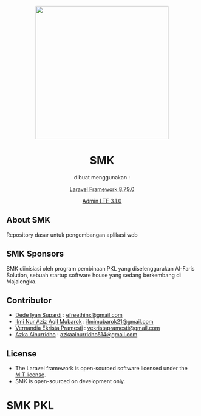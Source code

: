 <p align="center">
  <img src="/public/smk/logo/smk.png" width="350">
</p>

<h1 align="center"> SMK </h1>

<p align="center">dibuat menggunakan :</p>

<p align="center"><a href="https://laravel.com/">Laravel Framework 8.79.0</a></p>
<p align="center"><a href="https://adminlte.io/">Admin LTE 3.1.0</a></p>

## About SMK
Repository dasar untuk pengembangan aplikasi web

## SMK Sponsors

SMK diinisiasi oleh program pembinaan PKL yang diselenggarakan Al-Faris Solution, sebuah startup software house yang sedang berkembang di Majalengka.

## Contributor

- <a href="https://github.com/efreethinx">Dede Iyan Supardi</a> : efreethinx@gmail.com
- <a href="https://github.com/IlmiMubarok21">Ilmi Nur Aziz Aqil Mubarok</a> : ilmimubarok21@gmail.com
- <a href="https://github.com/VernandiaEkristaPramesti">Vernandia Ekrista Pramesti</a> : vekristapramesti@gmail.com
- <a href="https://github.com/azkaainurridho514">Azka Ainurridho</a> : azkaainurridho514@gmail.com

## License

- The Laravel framework is open-sourced software licensed under the [MIT license](https://opensource.org/licenses/MIT).
- SMK is open-sourced on development only.

# SMK PKL

